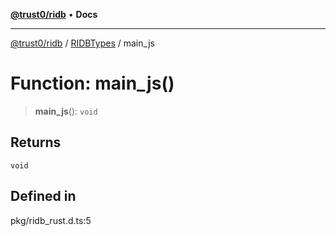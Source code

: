 [**@trust0/ridb**](../../../README.md) • **Docs**

***

[@trust0/ridb](../../../README.md) / [RIDBTypes](../README.md) / main\_js

# Function: main\_js()

> **main\_js**(): `void`

## Returns

`void`

## Defined in

pkg/ridb\_rust.d.ts:5
